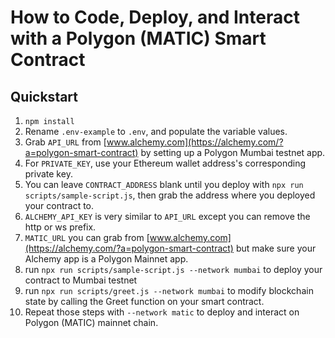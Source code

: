# How to Code, Deploy, and Interact with a Polygon (MATIC) Smart Contract

## Quickstart

1. `npm install`
2. Rename `.env-example` to `.env`, and populate the variable values.
  1. Grab `API_URL` from [www.alchemy.com](https://alchemy.com/?a=polygon-smart-contract) by setting up a Polygon Mumbai testnet app.
  2. For `PRIVATE_KEY`, use your Ethereum wallet address's corresponding private key.
  3. You can leave `CONTRACT_ADDRESS` blank until you deploy with `npx run scripts/sample-script.js`, then grab the address where you deployed your contract to.
  4. `ALCHEMY_API_KEY` is very similar to `API_URL` except you can remove the http or ws prefix.
  5. `MATIC_URL` you can grab from [www.alchemy.com](https://alchemy.com/?a=polygon-smart-contract) but make sure your Alchemy app is a Polygon Mainnet app.
3. run `npx run scripts/sample-script.js --network mumbai` to deploy your contract to Mumbai testnet
4. run `npx run scripts/greet.js --network mumbai` to modify blockchain state by calling the Greet function on your smart contract.
5. Repeat those steps with `--network matic` to deploy and interact on Polygon (MATIC) mainnet chain. 